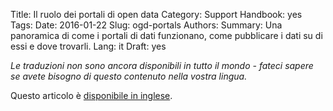 Title: Il ruolo dei portali di open data
Category: Support
Handbook: yes
Tags:
Date: 2016-01-22
Slug: ogd-portals
Authors:
Summary: Una panoramica di come i portali di dati funzionano, come pubblicare i dati su di essi e dove trovarli.
Lang: it
Draft: yes


<em>Le traduzioni non sono ancora disponibili in tutto il mondo -  fateci sapere se avete bisogno di questo contenuto nella vostra lingua.</em>

Questo articolo è [disponibile in inglese](/en/support/ogd-portals).
